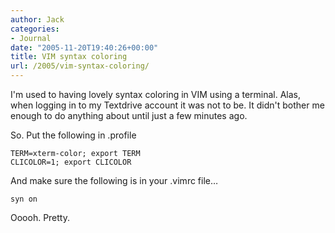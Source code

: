 ```yaml
---
author: Jack
categories:
- Journal
date: "2005-11-20T19:40:26+00:00"
title: VIM syntax coloring
url: /2005/vim-syntax-coloring/
---
```


I'm used to having lovely syntax coloring in VIM using a terminal. Alas, when logging in to my Textdrive account it was not to be. It didn't bother me enough to do anything about until just a few minutes ago.

So. Put the following in .profile

    TERM=xterm-color; export TERM
    CLICOLOR=1; export CLICOLOR

And make sure the following is in your .vimrc file&#8230;

    syn on

Ooooh. Pretty.